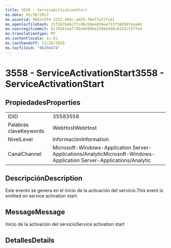 ```yaml
---
title: 3558 - ServiceActivationStart
ms.date: 03/30/2017
ms.assetid: 9062c6f4-2252-460c-ad29-f8effa72fcd1
ms.openlocfilehash: 21f3b7b60cf7c86cb8ee859ee753f38d99feaa84
ms.sourcegitcommit: bc293b14af795e0e999e3304dd40c0222cf2ffe4
ms.translationtype: MT
ms.contentlocale: es-ES
ms.lasthandoff: 11/26/2020
ms.locfileid: "96294474"
---
```

# <a name="3558---serviceactivationstart"></a><span data-ttu-id="23ece-102">3558 - ServiceActivationStart</span><span class="sxs-lookup"><span data-stu-id="23ece-102">3558 - ServiceActivationStart</span></span>

## <a name="properties"></a><span data-ttu-id="23ece-103">Propiedades</span><span class="sxs-lookup"><span data-stu-id="23ece-103">Properties</span></span>  
  
|||  
|-|-|  
|<span data-ttu-id="23ece-104">ID</span><span class="sxs-lookup"><span data-stu-id="23ece-104">ID</span></span>|<span data-ttu-id="23ece-105">3558</span><span class="sxs-lookup"><span data-stu-id="23ece-105">3558</span></span>|  
|<span data-ttu-id="23ece-106">Palabras clave</span><span class="sxs-lookup"><span data-stu-id="23ece-106">Keywords</span></span>|<span data-ttu-id="23ece-107">WebHost</span><span class="sxs-lookup"><span data-stu-id="23ece-107">WebHost</span></span>|  
|<span data-ttu-id="23ece-108">Nivel</span><span class="sxs-lookup"><span data-stu-id="23ece-108">Level</span></span>|<span data-ttu-id="23ece-109">Información</span><span class="sxs-lookup"><span data-stu-id="23ece-109">Information</span></span>|  
|<span data-ttu-id="23ece-110">Canal</span><span class="sxs-lookup"><span data-stu-id="23ece-110">Channel</span></span>|<span data-ttu-id="23ece-111">Microsoft-Windows-Application Server-Applications/Analytic</span><span class="sxs-lookup"><span data-stu-id="23ece-111">Microsoft-Windows-Application Server-Applications/Analytic</span></span>|  
  
## <a name="description"></a><span data-ttu-id="23ece-112">Descripción</span><span class="sxs-lookup"><span data-stu-id="23ece-112">Description</span></span>  

 <span data-ttu-id="23ece-113">Este evento se genera en el inicio de la activación del servicio.</span><span class="sxs-lookup"><span data-stu-id="23ece-113">This event is emitted on service activation start.</span></span>  
  
## <a name="message"></a><span data-ttu-id="23ece-114">Message</span><span class="sxs-lookup"><span data-stu-id="23ece-114">Message</span></span>  

 <span data-ttu-id="23ece-115">Inicio de la activación del servicio</span><span class="sxs-lookup"><span data-stu-id="23ece-115">Service activation start</span></span>  
  
## <a name="details"></a><span data-ttu-id="23ece-116">Detalles</span><span class="sxs-lookup"><span data-stu-id="23ece-116">Details</span></span>
